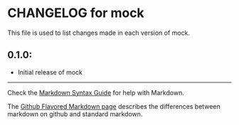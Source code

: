 # CHANGELOG for mock

This file is used to list changes made in each version of mock.

## 0.1.0:

* Initial release of mock

- - -
Check the [Markdown Syntax Guide](http://daringfireball.net/projects/markdown/syntax) for help with Markdown.

The [Github Flavored Markdown page](http://github.github.com/github-flavored-markdown/) describes the differences between markdown on github and standard markdown.
